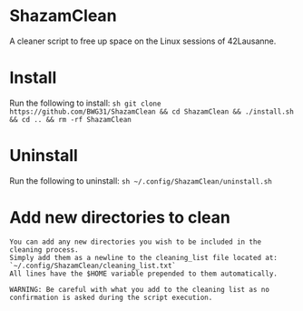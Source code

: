 # ShazamClean
A cleaner script to free up space on the Linux sessions of 42Lausanne.

# Install
Run the following to install:
	```sh
	git clone https://github.com/BWG31/ShazamClean && cd ShazamClean && ./install.sh && cd .. && rm -rf ShazamClean
	```

# Uninstall
Run the following to uninstall:
	```sh
	~/.config/ShazamClean/uninstall.sh
	```

# Add new directories to clean
	You can add any new directories you wish to be included in the cleaning process.
	Simply add them as a newline to the cleaning_list file located at: `~/.config/ShazamClean/cleaning_list.txt`
	All lines have the $HOME variable prepended to them automatically.

	WARNING: Be careful with what you add to the cleaning list as no confirmation is asked during the script execution.
